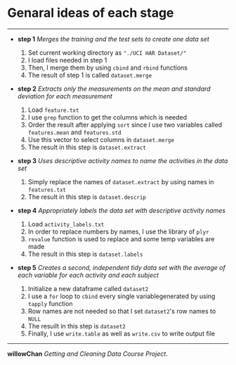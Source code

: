 Genaral ideas of each stage
=================
----------------------------------------
- **step 1** *Merges the training and the test sets to create one data set*

    1. Set current working directory as `"./UCI HAR Dataset/"`
    2. I load files needed in step 1
    3. Then, I merge them by using `cbind` and `rbind` functions
    4. The result of step 1 is called `dataset.merge`
- **step 2** *Extracts only the measurements on the mean and standard deviation for each measurement*
    1. Load `feature.txt`
    2. I use `grep` function to get the columns which is needed
    3. Order the result after applying `sort` since I use two variables called `features.mean` and `features.std`
    4. Use this vector to select columns in `dataset.merge`
    5. The result in this step is `dataset.extract`
- **step 3** *Uses descriptive activity names to name the activities in the data set*
    1. Simply replace the names of `dataset.extract` by using names in `features.txt`
    2. The result in this step is `dataset.descrip`
- **step 4** *Appropriately labels the data set with descriptive activity names*
    1. Load `activity_labels.txt`
    2. In order to replace numbers by names, I use the library of `plyr`
    3. `revalue` function is used to replace and some temp variables are made
    4. The result in this step is `dataset.labels`
- **step 5** *Creates a second, independent tidy data set with the average of each variable for each activity and each subject*
    1. Initialize a new dataframe called `dataset2`
    2. I use a `for` loop to `cbind` every single variablegenerated by using `tapply` function
    3. Row names are not needed so that I set `dataset2`'s row names to `NULL`
    4. The resuilt in this step is `dataset2`
    5. Finally, I use `write.table` as well as `write.csv` to write output file

----------------------------------
**willowChan**
*Getting and Cleaning Data Course Project.*
